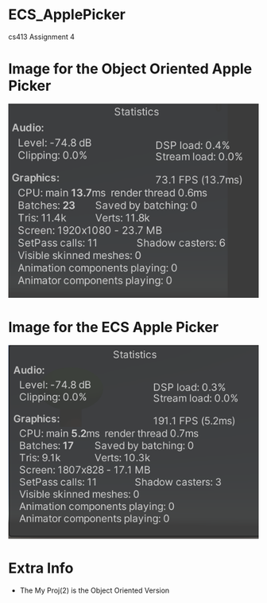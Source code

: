 # ECS_ApplePicker
 cs413 Assignment 4

# Image for the Object Oriented Apple Picker
![OOP](OOP.png)


# Image for the ECS Apple Picker
![ECS](ECS.png)


# Extra Info
- The My Proj(2) is the Object Oriented Version
